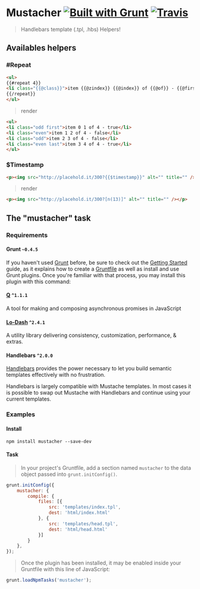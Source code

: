 # Mustacher [![Built with Grunt](https://cdn.gruntjs.com/builtwith.png)](http://gruntjs.com/) [![Travis](https://travis-ci.org/malas34/grunt-mustacher.svg?branch=master)](https://travis-ci.org/malas34/grunt-mustacher)

> Handlebars template (.tpl, .hbs) Helpers!

## Availables helpers

### #Repeat
```html
<ul>
{{#repeat 4}}
<li class="{{@class}}">item {{@zindex}} {{@index}} of {{@of}} - {{@first}} {{@last}}</li>
{{/repeat}}
</ul>
```

> render

```html
<ul>
<li class="odd first">item 0 1 of 4 - true</li>
<li class="even">item 1 2 of 4 - false</li>
<li class="odd">item 2 3 of 4 - false</li>
<li class="even last">item 3 4 of 4 - true</li>
</ul>
```

### $Timestamp
```html
<p><img src="http://placehold.it/300?{{$timestamp}}" alt="" title="" /></p>
```

> render

```html
<p><img src="http://placehold.it/300?[n(13)]" alt="" title="" /></p>
```

## The "mustacher" task

### Requirements

#### Grunt `~0.4.5`

If you haven't used [Grunt](http://gruntjs.com/) before, be sure to check out the [Getting Started](http://gruntjs.com/getting-started) guide, as it explains how to create a [Gruntfile](http://gruntjs.com/sample-gruntfile) as well as install and use Grunt plugins. Once you're familiar with that process, you may install this plugin with this command:

#### [Q](http://documentup.com/kriskowal/q/) `^1.1.1`

A tool for making and composing asynchronous promises in JavaScript

#### [Lo-Dash](https://lodash.com) `^2.4.1`

A utility library delivering consistency, customization, performance, & extras.

#### Handlebars `^2.0.0`

[Handlebars](http://handlebarsjs.com) provides the power necessary to let you build semantic templates effectively with no frustration.

Handlebars is largely compatible with Mustache templates. In most cases it is possible to swap out Mustache with Handlebars and continue using your current templates.

### Examples

#### Install

```shell
npm install mustacher --save-dev
```

#### Task

> In your project's Gruntfile, add a section named `mustacher` to the data object passed into `grunt.initConfig()`.

```js
grunt.initConfig({
    mustacher: {
        compile: {
            files: [{
                src: 'templates/index.tpl',
                dest: 'html/index.html'
            }, {
                src: 'templates/head.tpl',
                dest: 'html/head.html'
            }]
        }
    },
});
```

> Once the plugin has been installed, it may be enabled inside your Gruntfile with this line of JavaScript:

```js
grunt.loadNpmTasks('mustacher');
```
